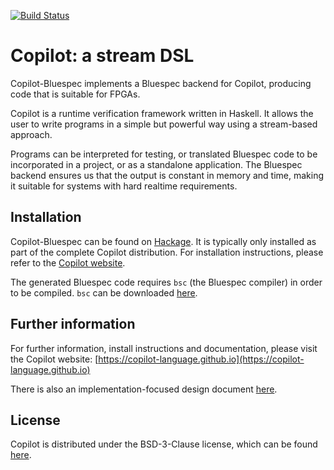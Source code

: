 [![Build Status](https://github.com/Copilot-Language/copilot-bluespec/workflows/copilot-bluespec/badge.svg)](https://github.com/Copilot-Language/copilot-bluespec/actions?query=workflow%3Acopilot-bluespec)

# Copilot: a stream DSL
Copilot-Bluespec implements a Bluespec backend for Copilot, producing code that
is suitable for FPGAs.

Copilot is a runtime verification framework written in Haskell. It allows the
user to write programs in a simple but powerful way using a stream-based
approach.

Programs can be interpreted for testing, or translated Bluespec code to be
incorporated in a project, or as a standalone application. The Bluespec backend
ensures us that the output is constant in memory and time, making it suitable
for systems with hard realtime requirements.

## Installation
Copilot-Bluespec can be found on
[Hackage](https://hackage.haskell.org/package/copilot-bluespec). It is
typically only installed as part of the complete Copilot distribution. For
installation instructions, please refer to the [Copilot
website](https://copilot-language.github.io).

The generated Bluespec code requires `bsc` (the Bluespec compiler) in order to
be compiled. `bsc` can be downloaded
[here](https://github.com/B-Lang-org/bsc/releases).

## Further information
For further information, install instructions and documentation, please visit
the Copilot website:
[https://copilot-language.github.io](https://copilot-language.github.io)

There is also an implementation-focused design document
[here](https://raw.githubusercontent.com/Copilot-Language/copilot/master/copilot-bluespec/DESIGN.md).


## License
Copilot is distributed under the BSD-3-Clause license, which can be found
[here](https://raw.githubusercontent.com/Copilot-Language/copilot/master/copilot-bluespec/LICENSE).
